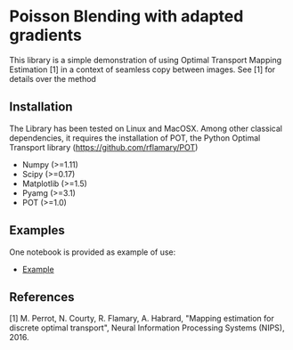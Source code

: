 # Poisson Blending with adapted gradients

This library is a simple demonstration of using Optimal Transport Mapping Estimation [1]
in a context of seamless copy between images. See [1] for details over the method

## Installation

The Library has been tested on Linux and MacOSX. Among other classical dependencies, it requires the installation of POT, the Python Optimal Transport library (https://github.com/rflamary/POT)

- Numpy (>=1.11)
- Scipy (>=0.17)
- Matplotlib (>=1.5)
- Pyamg (>=3.1)
- POT (>=1.0)



## Examples

One notebook is provided as example of use:

* [Example](https://github.com/ncourty/PoissonGradient/blob/master/test.ipynb)




## References


[1] M. Perrot, N. Courty, R. Flamary, A. Habrard, "Mapping estimation for discrete optimal transport", Neural Information Processing Systems (NIPS), 2016.
